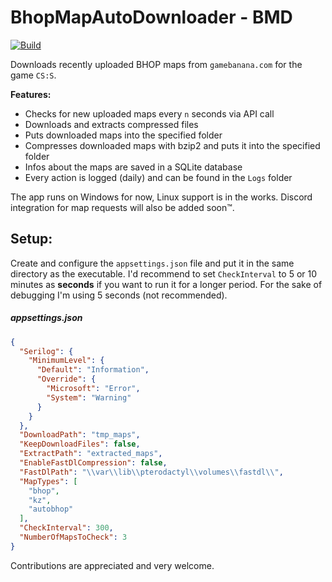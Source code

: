# BhopMapAutoDownloader - BMD
[![Build](https://github.com/Jonesoez/BhopMapAutoDownloader/actions/workflows/build.yml/badge.svg?branch=master)](https://github.com/Jonesoez/BhopMapAutoDownloader/actions/workflows/build.yml)

Downloads recently uploaded BHOP maps from `gamebanana.com` for the game `CS:S`.


**Features:**
- Checks for new uploaded maps every `n` seconds via API call
- Downloads and extracts compressed files
- Puts downloaded maps into the specified folder
- Compresses downloaded maps with bzip2  and puts it into the specified folder
- Infos about the maps are saved in a SQLite database
- Every action is logged (daily) and can be found in the `Logs` folder


The app runs on Windows for now, Linux support is in the works. Discord integration for map requests will also be added soon™.

## Setup:
Create and configure the `appsettings.json` file and put it in the same directory as the executable. I'd recommend to set `CheckInterval` to 5 or 10 minutes as **seconds** if you want to run it for a longer period. For the sake of debugging I'm using 5 seconds (not recommended).

##### appsettings.json
```json
{
  "Serilog": {
    "MinimumLevel": {
      "Default": "Information",
      "Override": {
        "Microsoft": "Error",
        "System": "Warning"
      }
    }
  },
  "DownloadPath": "tmp_maps",
  "KeepDownloadFiles": false,
  "ExtractPath": "extracted_maps",
  "EnableFastDlCompression": false,
  "FastDlPath": "\\var\\lib\\pterodactyl\\volumes\\fastdl\\",
  "MapTypes": [
    "bhop",
    "kz",
    "autobhop"
  ],
  "CheckInterval": 300,
  "NumberOfMapsToCheck": 3
}
```

Contributions are appreciated and very welcome.
